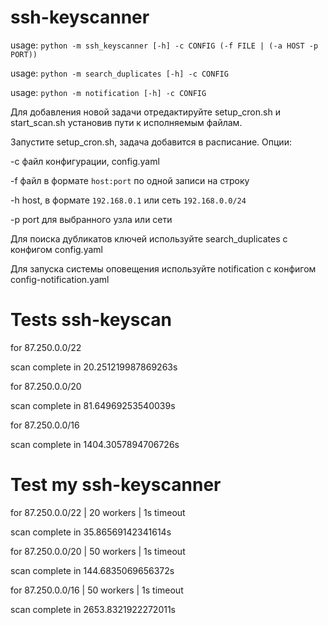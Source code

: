 # ssh-keyscanner

usage: ```python -m ssh_keyscanner [-h] -c CONFIG (-f FILE | (-a HOST -p PORT))```

usage: ```python -m search_duplicates [-h] -c CONFIG```

usage: ```python -m notification [-h] -c CONFIG```

Для добавления новой задачи отредактируйте setup_cron.sh и start_scan.sh установив пути к исполняемым файлам.

Запустите setup_cron.sh, задача добавится в расписание.
Опции:

-с файл конфигурации, config.yaml

-f файл в формате ```host:port``` по одной записи на строку 

-h host, в формате  ```192.168.0.1``` или сеть ```192.168.0.0/24```

-p port для выбранного узла или сети

Для поиска дубликатов ключей используйте search_duplicates с конфигом config.yaml

Для запуска системы оповещения используйте notification с конфигом config-notification.yaml 


# Tests ssh-keyscan

for 87.250.0.0/22

scan complete in 20.251219987869263s

for 87.250.0.0/20

scan complete in 81.64969253540039s

for 87.250.0.0/16

scan complete in 1404.3057894706726s



# Test my ssh-keyscanner

[//]: # ()
[//]: # (for 87.250.0.0/22 | 140 workers | 2s timeout)

[//]: # ()
[//]: # (scan complete in 37.82651495933533s)

for 87.250.0.0/22 | 20 workers | 1s timeout

scan complete in 35.86569142341614s

for 87.250.0.0/20 | 50 workers | 1s timeout

scan complete in 144.6835069656372s

for 87.250.0.0/16 | 50 workers | 1s timeout

scan complete in 2653.8321922272011s

